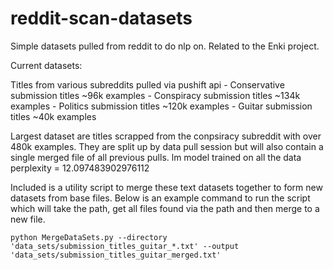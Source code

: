 # reddit-scan-datasets
Simple datasets pulled from reddit to do nlp on. Related to the Enki project.

Current datasets:

Titles from various subreddits pulled via pushift api
    - Conservative submission titles ~96k examples
    - Conspiracy submission titles ~134k examples
    - Politics submission titles ~120k examples
    - Guitar submission titles ~40k examples

Largest dataset are titles scrapped from the conpsiracy subreddit with over 480k examples.
They are split up by data pull session but will also contain a single merged file of all previous pulls. lm model trained on all the data perplexity = 12.097483902976112

Included is a utility script to merge these text datasets together to form new datasets from base files. Below is an example command to run the script which will take the path, get all files found via the path and then merge to a new file.

```
python MergeDataSets.py --directory 'data_sets/submission_titles_guitar_*.txt' --output 'data_sets/submission_titles_guitar_merged.txt'
```
